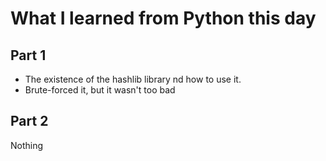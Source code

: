 # What I learned from Python this day

## Part 1
- The existence of the hashlib library nd how to use it.
- Brute-forced it, but it wasn't too bad

## Part 2

Nothing